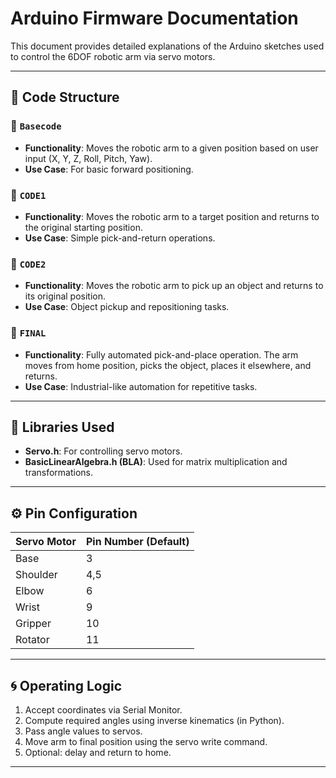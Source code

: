 # Arduino Firmware Documentation

This document provides detailed explanations of the Arduino sketches used to control the 6DOF robotic arm via servo motors.

---

## 📁 Code Structure

### 🔹 `Basecode`

- **Functionality**: Moves the robotic arm to a given position based on user input (X, Y, Z, Roll, Pitch, Yaw).
- **Use Case**: For basic forward positioning.

### 🔹 `CODE1`

- **Functionality**: Moves the robotic arm to a target position and returns to the original starting position.
- **Use Case**: Simple pick-and-return operations.

### 🔹 `CODE2`

- **Functionality**: Moves the robotic arm to pick up an object and returns to its original position.
- **Use Case**: Object pickup and repositioning tasks.

### 🔹 `FINAL`

- **Functionality**: Fully automated pick-and-place operation. The arm moves from home position, picks the object, places it elsewhere, and returns.
- **Use Case**: Industrial-like automation for repetitive tasks.

---

## 🔧 Libraries Used

- **Servo.h**: For controlling servo motors.
- **BasicLinearAlgebra.h (BLA)**: Used for matrix multiplication and transformations.

---

## ⚙️ Pin Configuration

| Servo Motor | Pin Number (Default) |
|-------------|----------------------|
| Base        | 3                    |
| Shoulder    | 4,5                  |
| Elbow       | 6                    |
| Wrist       | 9                    |
| Gripper     | 10                   |
| Rotator     | 11                   |

---

## 🌀 Operating Logic

1. Accept coordinates via Serial Monitor.
2. Compute required angles using inverse kinematics (in Python).
3. Pass angle values to servos.
4. Move arm to final position using the servo write command.
5. Optional: delay and return to home.

---


























